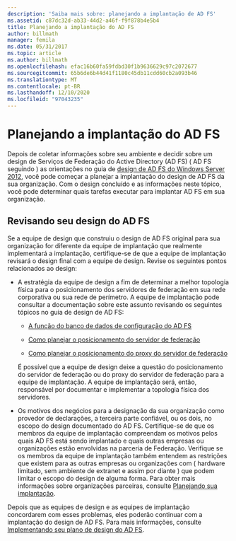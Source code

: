 ```yaml
---
description: 'Saiba mais sobre: planejando a implantação de AD FS'
ms.assetid: c87dc32d-ab33-44d2-a46f-f9f878b4e5b4
title: Planejando a implantação do AD FS
author: billmath
manager: femila
ms.date: 05/31/2017
ms.topic: article
ms.author: billmath
ms.openlocfilehash: efac16b60fa59fdbd30f1b9636629c97c2072677
ms.sourcegitcommit: 65b6de6b44d41f1180c45db11cdd60cb2a093b46
ms.translationtype: MT
ms.contentlocale: pt-BR
ms.lasthandoff: 12/10/2020
ms.locfileid: "97043235"
---
```

# <a name="planning-to-deploy-ad-fs"></a>Planejando a implantação do AD FS


Depois de coletar informações sobre seu ambiente e decidir sobre um design de Serviços de Federação do Active Directory (AD FS) \( AD FS seguindo \) as orientações no guia de [design de AD FS do Windows Server 2012](../design/ad-fs-design-guide-in-windows-server-2012.md), você pode começar a planejar a implantação do design de AD FS da sua organização. Com o design concluído e as informações neste tópico, você pode determinar quais tarefas executar para implantar AD FS em sua organização.

## <a name="reviewing-your-ad-fs-design"></a>Revisando seu design do AD FS
Se a equipe de design que construiu o design de AD FS original para sua organização for diferente da equipe de implantação que realmente implementará a implantação, certifique-se de que a equipe de implantação revisará o design final com a equipe de design. Revise os seguintes pontos relacionados ao design:

-   A estratégia da equipe de design a fim de determinar a melhor topologia física para o posicionamento dos servidores de federação em sua rede corporativa ou sua rede de perímetro. A equipe de implantação pode consultar a documentação sobre este assunto revisando os seguintes tópicos no guia de design de AD FS:

    -   [A função do banco de dados de configuração do AD FS](../../ad-fs/technical-reference/The-Role-of-the-AD-FS-Configuration-Database.md)

    -   [Como planejar o posicionamento do servidor de federação](../design/planning-federation-server-placement.md)

    -   [Como planejar o posicionamento do proxy do servidor de federação](../design/planning-federation-server-proxy-placement.md)

    É possível que a equipe de design deixe a questão do posicionamento do servidor de federação ou do proxy do servidor de federação para a equipe de implantação. A equipe de implantação será, então, responsável por documentar e implementar a topologia física dos servidores.

-   Os motivos dos negócios para a designação da sua organização como provedor de declarações, a terceira parte confiável, ou os dois, no escopo do design documentado do AD FS. Certifique-se de que os membros da equipe de implantação compreendam os motivos pelos quais AD FS está sendo implantado e quais outras empresas ou organizações estão envolvidas na parceria de Federação. Verifique se os membros da equipe de implantação também entendem as restrições que existem para as outras empresas ou organizações com \( hardware limitado, sem ambiente de extranet e assim por diante \) que podem limitar o escopo do design de alguma forma. Para obter mais informações sobre organizações parceiras, consulte [Planejando sua implantação](../design/planning-your-deployment.md).

Depois que as equipes de design e as equipes de implantação concordarem com esses problemas, eles poderão continuar com a implantação do design de AD FS. Para mais informações, consulte [Implementando seu plano de design do AD FS](Implementing-Your-AD-FS-Design-Plan.md).
